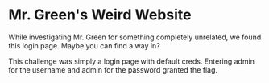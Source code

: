 # Mr. Green's Weird Website

While investigating Mr. Green for something completely unrelated, we found this login page. Maybe you can find a way in?

This challenge was simply a login page with default creds. Entering admin for the username and admin for the password granted the flag.